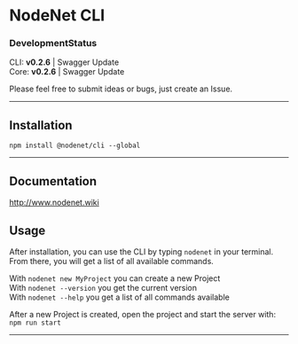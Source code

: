 # NodeNet CLI

### DevelopmentStatus

CLI: **v0.2.6** | Swagger Update  
Core: **v0.2.6** | Swagger Update

Please feel free to submit ideas or bugs, just create an Issue.

---

## Installation

`npm install @nodenet/cli --global`  

---

## Documentation

http://www.nodenet.wiki

## Usage

After installation, you can use the CLI by typing `nodenet` in your terminal. \
From there, you will get a list of all available commands.

With `nodenet new MyProject` you can create a new Project  
With `nodenet --version` you get the current version  
With `nodenet --help` you get a list of all commands available

After a new Project is created, open the project and start the server with:  
`npm run start`

---
